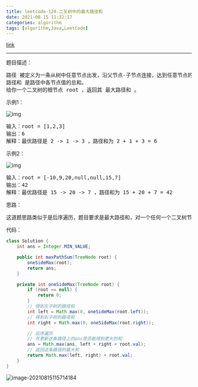 ```yaml
---
title: leetcode-124-二叉树中的最大路径和
date: 2021-08-15 11:32:17
categories: algorithm
tags: [algorithm,Java,LeetCode]
---
```


[link](https://leetcode-cn.com/problems/binary-tree-maximum-path-sum/)

<hr/>

题目描述：

<pre>
路径 被定义为一条从树中任意节点出发，沿父节点-子节点连接，达到任意节点的序列。同一个节点在一条路径序列中 至多出现一次 。该路径 至少包含一个 节点，且不一定经过根节点。
路径和 是路径中各节点值的总和。
给你一个二叉树的根节点 root ，返回其 最大路径和 。
</pre>




示例1：

![img](https://gitee.com/cao_ziqiang/img/raw/master/20210815113734.jpeg)



<pre>
输入：root = [1,2,3]
输出：6
解释：最优路径是 2 -> 1 -> 3 ，路径和为 2 + 1 + 3 = 6
</pre>

示例2：

![img](https://gitee.com/cao_ziqiang/img/raw/master/20210815113755.jpeg)

<pre>
输入：root = [-10,9,20,null,null,15,7]
输出：42
解释：最优路径是 15 -> 20 -> 7 ，路径和为 15 + 20 + 7 = 42
</pre>

思路：

<pre>
这道题思路类似于是后序遍历，题目要求是最大路径和，对一个任何一个二叉树节点，先计算出左子树和右子树的最大路径和，然后加上自己的值，就得出新的最大路径和。
</pre>

代码：

```java
class Solution {
    int ans = Integer.MIN_VALUE;

    public int maxPathSum(TreeNode root) {
        oneSideMax(root);
        return ans;
    }

    private int oneSideMax(TreeNode root) {
        if (root == null) {
            return 0;
        }
        // 得到左子树的路径和
        int left = Math.max(0, oneSideMax(root.left));
        // 得到右子树的路径和
        int right = Math.max(0, oneSideMax(root.right));

        // 后序遍历
        // 并更新这条路径上的ans是否能得到更大的和
        ans = Math.max(ans, left + right + root.val);
        // 返回这条路径的最大和
        return Math.max(left, right) + root.val;
    }
}
```

![image-20210815115714184](https://gitee.com/cao_ziqiang/img/raw/master/20210815115714.png)

